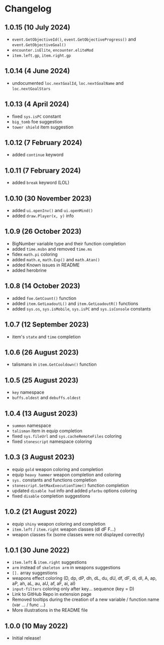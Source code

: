 # Changelog

## 1.0.15 (10 July 2024)
* `event.GetObjectiveId()`, `event.GetObjectiveProgress()` and `event.GetObjectiveGoal()`
* `encounter.isElite`, `encounter.eliteMod`
* `item.left.gp`, `item.right.gp`

## 1.0.14 (4 June 2024)
* undocumented `loc.nextGoalId`, `loc.nextGoalName` and `loc.nextGoalStars`

## 1.0.13 (4 April 2024)
* fixed `sys.isPC` constant
* `big_tomb` foe suggestion
* `tower shield` item suggestion

## 1.0.12 (7 February 2024)
* added `continue` keyword

## 1.0.11 (7 February 2024)
* added `break` keyword (LOL)

## 1.0.10 (30 November 2023)
* added `ui.openInv()` and `ui.openMind()`
* added `draw.Player(x, y)` info

## 1.0.9 (26 October 2023)
* BigNumber variable type and their function completion
* added `time.msbn` and removed `time.ms`
* fidex `math.pi` coloring
* added `math.e`, `math.Exp()` and `math.Atan()`
* added Known issues in README
* added herobrine

## 1.0.8 (14 October 2023)
* added `foe.GetCount()` function
* added `item.GetLoadoutL()` and `item.GetLoadoutR()` functions
* added `sys.os`, `sys.isMobile`, `sys.isPC` and `sys.isConsole` constants

## 1.0.7 (12 September 2023)
* item's `state` and `time` completion

## 1.0.6 (26 August 2023)
* talismans in `item.GetCooldown()` function

## 1.0.5 (25 August 2023)
* `key` namespace
* `buffs.oldest` and `debuffs.oldest`

## 1.0.4 (13 August 2023)
* `summon` namespace
* `talisman` item in equip completion
* fixed `sys.fileUrl` and `sys.cacheRemoteFiles` coloring
* fixed `stonescript` namespace coloring

## 1.0.3 (3 August 2023)
* equip `gold` weapon coloring and completion
* equip `heavy hammer` weapon completion and coloring
* `sys.` constants and functions completion
* `stonescript.SetMaxExecutionTime()` function completion
* updated `disable hud` info and added `pfarbu` options coloring
* fixed `disable` completion suggestions

## 1.0.2 (21 August 2022)
* equip `shiny` weapon coloring and completion
* `item.left` / `item.right` weapon classes (dI dF F...)
* weapon classes fix (some classes were not displayed correctly)

## 1.0.1 (30 June 2022)
* `item.left` & `item.right` suggestions
* `arm` instead of `skeleton arm` in weapons suggestions
* `[].` array suggestions
* weapons effect coloring (D, dp, dP, dh, dL, du, dU, df, dF, di, dI, A, ap, aP, ah, aL, au, aU, af, aF, ai, aI)
* `input-filters` coloring only after key... sequence (key = D)
* Link to GitHub Repo in extension page
* Removed tooltips during the creation of a new variable / function name (var ... / func ...)
* More illustrations in the README file

## 1.0.0 (10 May 2022)
* Initial release!
